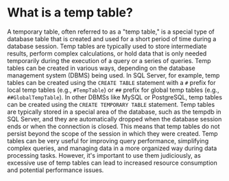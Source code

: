 # What is a temp table?
A temporary table, often referred to as a "temp table," is a special type of database table that is created and used for a short period of time during a database session. Temp tables are typically used to store intermediate results, perform complex calculations, or hold data that is only needed temporarily during the execution of a query or a series of queries. Temp tables can be created in various ways, depending on the database management system (DBMS) being used. In SQL Server, for example, temp tables can be created using the `CREATE TABLE` statement with a `#` prefix for local temp tables (e.g., `#TempTable`) or `##` prefix for global temp tables (e.g., `##GlobalTempTable`). In other DBMSs like MySQL or PostgreSQL, temp tables can be created using the `CREATE TEMPORARY TABLE` statement. Temp tables are typically stored in a special area of the database, such as the tempdb in SQL Server, and they are automatically dropped when the database session ends or when the connection is closed. This means that temp tables do not persist beyond the scope of the session in which they were created. Temp tables can be very useful for improving query performance, simplifying complex queries, and managing data in a more organized way during data processing tasks. However, it's important to use them judiciously, as excessive use of temp tables can lead to increased resource consumption and potential performance issues.
